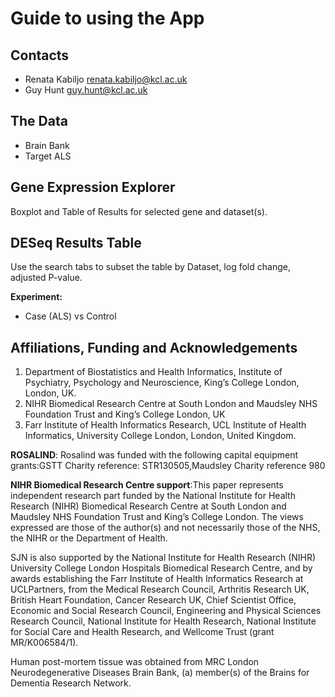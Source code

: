 # Guide to using the App

## Contacts

- Renata Kabiljo <renata.kabiljo@kcl.ac.uk>
- Guy Hunt <guy.hunt@kcl.ac.uk>

## The Data

- Brain Bank
- Target ALS

## Gene Expression Explorer

Boxplot and Table of Results for selected gene and dataset(s).

## DESeq Results Table

Use the search tabs to subset the table by Dataset, log fold change, adjusted P-value.

**Experiment:**

- Case (ALS) vs Control

## Affiliations, Funding and Acknowledgements

1. Department of Biostatistics and Health Informatics, Institute of Psychiatry, Psychology and Neuroscience, King’s College London, London, UK.
2. NIHR Biomedical Research Centre at South London and Maudsley NHS Foundation Trust and King’s College London, UK
3. Farr Institute of Health Informatics Research, UCL Institute of Health Informatics, University College London, London, United Kingdom.

**ROSALIND**: Rosalind was funded with the following capital equipment grants:GSTT Charity reference: STR130505,Maudsley Charity reference  980

**NIHR Biomedical Research Centre support**:This paper represents independent research part funded by the National Institute for Health Research (NIHR) Biomedical Research Centre at South London and Maudsley NHS Foundation Trust and King’s College London. The views expressed are those of the author(s) and not necessarily those of the NHS, the NIHR or the Department of Health.

SJN is also supported by the National Institute for Health Research (NIHR) University College London Hospitals Biomedical Research Centre, and by awards establishing the Farr Institute of Health Informatics Research at UCLPartners, from the Medical Research Council, Arthritis Research UK, British Heart Foundation, Cancer Research UK, Chief Scientist Office, Economic and Social Research Council, Engineering and Physical Sciences Research Council, National Institute for Health Research, National Institute for Social Care and Health Research, and Wellcome Trust (grant MR/K006584/1).

Human post-mortem tissue was obtained from MRC London Neurodegenerative Diseases Brain Bank, (a) member(s) of the Brains for Dementia Research Network.
